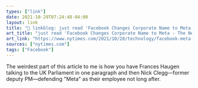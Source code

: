 ```yaml
---
types: ["link"]
date: 2021-10-29T07:24:48-04:00
layout: link
title: "🔗 linkblog: just read 'Facebook Changes Corporate Name to Meta - The New York Times'"
art_title: "just read 'Facebook Changes Corporate Name to Meta - The New York Times"
art_link: "https://www.nytimes.com/2021/10/28/technology/facebook-meta-name-change.html"
sources: ["nytimes.com"]
tags: ["Facebook"]
---
```

The weirdest part of this article to me is how you have Frances Haugen talking to the UK Parliament in one paragraph and then Nick Clegg—former deputy PM—defending "Meta" as their employee not long after.
